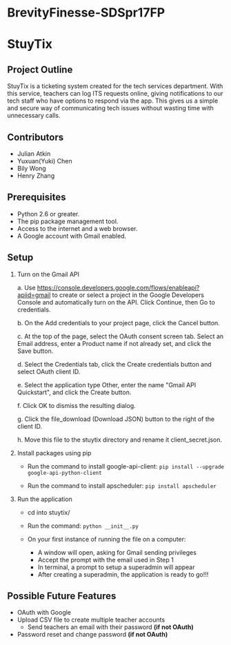 # BrevityFinesse-SDSpr17FP
# StuyTix

## Project Outline

StuyTix is a ticketing system created for the tech services department. With this service, teachers can log ITS requests online, giving notifications to our tech staff who have options to respond via the app. This gives us a simple and secure way of communicating tech issues without wasting time with unnecessary calls.

## Contributors

* Julian Atkin
* Yuxuan(Yuki) Chen
* Bily Wong
* Henry Zhang

## Prerequisites

* Python 2.6 or greater.
* The pip package management tool.
* Access to the internet and a web browser.
* A Google account with Gmail enabled.

## Setup

1. Turn on the Gmail API

    a. Use https://console.developers.google.com/flows/enableapi?apiid=gmail to create or select a project in the Google Developers Console and automatically turn on the API. Click Continue, then Go to credentials.

    b. On the Add credentials to your project page, click the Cancel button.

    c. At the top of the page, select the OAuth consent screen tab. Select an Email address, enter a Product name if not already set, and click the Save button.

    d. Select the Credentials tab, click the Create credentials button and select OAuth client ID.

    e. Select the application type Other, enter the name "Gmail API Quickstart", and click the Create button.

    f. Click OK to dismiss the resulting dialog.

    g. Click the file_download (Download JSON) button to the right of the client ID.

    h. Move this file to the stuytix directory and rename it client_secret.json.


2. Install packages using pip

    * Run the command to install google-api-client:
        ```pip install --upgrade google-api-python-client```

    * Run the command to install apscheduler:
        ```pip install apscheduler```


3. Run the application

    * cd into stuytix/

    * Run the command:
        ```python __init__.py```

    * On your first instance of running the file on a computer:
        - A window will open, asking for Gmail sending privileges
        - Accept the prompt with the email used in Step 1
        - In terminal, a prompt to setup a superadmin will appear
        - After creating a superadmin, the application is ready to go!!!
        
        
## Possible Future Features


* OAuth with Google
* Upload CSV file to create multiple teacher accounts
    * Send teachers an email with their password <b>(if not OAuth)</b>
* Password reset and change password <b>(if not OAuth)</b>
